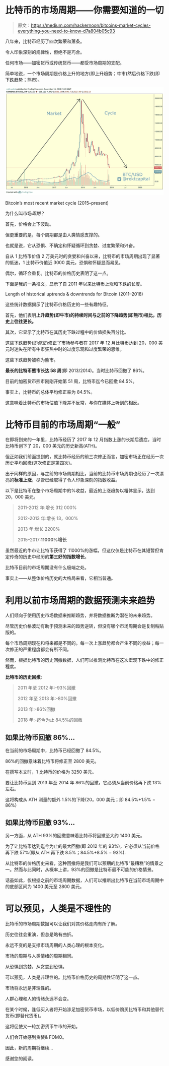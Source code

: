 # 比特币的市场周期——你需要知道的一切

> 原文：<https://medium.com/hackernoon/bitcoins-market-cycles-everything-you-need-to-know-d7a804b05c93>

八年来，比特币经历了四次繁荣和萧条。

令人印象深刻的规律性，但绝不是巧合。

任何市场——加密货币或传统货币——都受市场周期的支配。

简单地说，一个市场周期是价格上升的地方(即上升趋势；牛市)然后价格下跌(即下跌趋势；熊市)。

![](img/56d0c8809787033af62274bde4341fb0.png)

Bitcoin’s most recent market cycle (2015–present)

为什么叫市场*周期*？

首先，价格会上下波动。

但更重要的是，每个周期都是由人类情感支撑的。

也就是说，它从恐惧、不确定和怀疑循环到贪婪、过度繁荣和兴奋。

自从 1 比特币价值 2 万美元时的贪婪和兴奋以来，比特币的市场周期出现了显著的低迷，1 比特币价值近 3000 美元，恐惧和怀疑显而易见。

偶尔，循环会重复。比特币的价格历史表明了这一点。

下面是我的一条推文，显示了自 2011 年以来比特币上涨和下跌的长度。

Length of historical uptrends & downtrends for Bitcoin (2011–2018)

这些统计数据揭示了比特币价格历史的一些有趣特征。

首先，他们表明**上升趋势(即牛市)的持续时间与之前的下降趋势(即熊市)相比，历史上往往更长。**

其次，它显示了比特币在其历史下跌过程中的价值损失百分比。

这些下跌趋势(即*修正*)修正了市场参与者在 2017 年 12 月比特币达到 20，000 美元时迷失在所有牛市狂热中时的过度乐观和过度繁荣的思维。

这些下跌趋势被称为熊市。

**最长的比特币熊市长达 58 周**(即 2013/2014)。当时比特币回撤了 86%。

目前的加密货币熊市刚刚开始第 51 周，比特币迄今已回撤 84.5%。

事实上，比特币的总体平均修正率为 84.5%。

这意味着比特币的市场估值下降并不反常，与你在媒体上听到的相反。

# 比特币目前的市场周期“一般”

在即将到来的一年里，比特币经历了 2017 年 12 月指数上涨的长期后遗症，当时比特币创下了 20，000 美元的历史新高(ATH)。

但正如我们前面提到的，就比特币经历的前三次修正而言，加密市场正在经历一次历史平均回撤(这次修正是第四次)。

出于同样的原因，与之前的市场周期相比，当前的比特币市场周期也经历了一次漂亮的**标准上涨**，尽管已经取得了令人印象深刻的指数收益。

以下是比特币在整个市场周期中的%收益，最近的上涨趋势以粗体显示，达到 20，000 美元。

> 2011-2012 年:增长 312 000%
> 
> 2012-2013 年:增长 13，000%
> 
> 2013 年:增长 2200%
> 
> 2015–2017:**11000%增长**

虽然最近的牛市让比特币获得了 11000%的涨幅，但这仅仅是比特币在其短暂但肯定传奇的历史中经历的**第三好的指数增长**。

比特币目前的市场周期没有什么极端之处。

事实上——从整体价格历史的大格局来看，它相当普通。

# 利用以前市场周期的数据预测未来趋势

人们倾向于使用历史市场数据来推断趋势，并将数据推断为潜在的未来趋势。

尽管历史价格波动有助于预测未来的趋势逆转，但没有哪个市场周期会是复制粘贴版的。

每个市场周期现在和将来都是不同的。每一次上涨趋势都会产生不同的收益；每一次修正的严重程度都会有所不同。

然而，根据比特币的历史回撤数据，人们可以推测比特币在这次宏观下跌中的修正程度。

**比特币的历史回撤:**

> 2011 年至 2012 年:-93%回撤
> 
> 2012 年至 2013 年:-80%回撤
> 
> 2013 年:-86%回撤
> 
> 2018 年:-迄今为止 84.5%的回撤

## 如果比特币回撤 86%…

在当前的市场周期中，比特币已经回撤了 84.5%。

86%的回撤意味着比特币将修正至 2800 美元。

在撰写本文时，1 比特币的价格为 3250 美元。

要让比特币达到 2013 年至 2014 年 86%的回撤，它必须从当前价格再下跌 13%左右。

这将构成从 ATH 测量的额外 1.5%的下降(20，000 美元；即 84.5%+1.5% = 86%)

## 如果比特币回撤 93%…

另一方面，从 ATH 93%的回撤意味着比特币将回撤至大约 1400 美元。

为了让比特币达到迄今为止的最大回撤(即 2012 年的 93%)，它必须从当前价格再下跌 57%(即从 ATH 再下跌 8.5%；84.5%+8.5% = 93%).

从比特币的价格历史来看，这种回撤将是我们可以预期的比特币“最糟糕”的情景之一。然而与此同时，从概率上讲，93%的回撤是比特币最不可能的价格情景。

话虽如此，仅根据之前的市场周期数据，人们可以推断出比特币在当前市场周期中的底部区间为 1400 美元至 2800 美元。

# 可以预见，人类是不理性的

比特币的市场周期数据可以让我们对其价格走向有所了解。

历史往往会重演，但总是略有曲折。

永远不变的是支撑市场周期的人类心理的根本变化。

市场的周期与人类情绪的周期相同。

从恐惧到贪婪，从贪婪到恐惧。

可以预见，人类是非理性的。比特币价格历史的周期性证明了这一点。

市场将永远是非理性的。

人群心理和人的情绪永远不会变。

在某个时候，逢低买入者将开始涉足加密货币市场，以低价购买比特币和其他替代货币(即替代货币)。

这将促使又一轮加密货币牛市的开始。

人们会开始感到贪婪& FOMO。

因此，新的周期将继续…

感谢您的阅读。